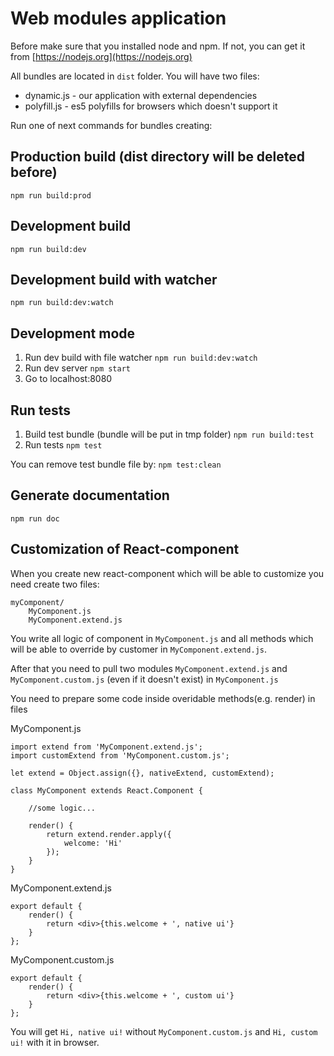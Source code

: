 # Web modules application

Before make sure that you installed node and npm. If not, you can get it from [https://nodejs.org](https://nodejs.org)

All bundles are located in `dist` folder. You will have two files:

* dynamic.js - our application with external dependencies
* polyfill.js - es5 polyfills for browsers which doesn't support it
 
Run one of next commands for bundles creating:

## Production build (dist directory will be deleted before)
`npm run build:prod`

## Development build
`npm run build:dev`

## Development build with watcher
`npm run build:dev:watch`

## Development mode
1. Run dev build with file watcher `npm run build:dev:watch`
2. Run dev server `npm start`
3. Go to localhost:8080

## Run tests
1. Build test bundle (bundle will be put in tmp folder)
`npm run build:test`
2. Run tests
`npm test`

You can remove test bundle file by: `npm test:clean`

## Generate documentation
`npm run doc`

## Customization of React-component
When you create new react-component which will be able to customize you need create two files:
```
myComponent/
    MyComponent.js
    MyComponent.extend.js
```
You write all logic of component in `MyComponent.js` and all methods
which will be able to override by customer in `MyComponent.extend.js`.

After that you need to pull two modules `MyComponent.extend.js` and
`MyComponent.custom.js` (even if it doesn't exist) in `MyComponent.js`

You need to prepare some code inside overidable methods(e.g. render) in files

MyComponent.js
```
import extend from 'MyComponent.extend.js';
import customExtend from 'MyComponent.custom.js';

let extend = Object.assign({}, nativeExtend, customExtend);

class MyComponent extends React.Component {

    //some logic...
    
    render() {
        return extend.render.apply({
            welcome: 'Hi'
        });
    }
}
```

MyComponent.extend.js
```
export default {
    render() {
        return <div>{this.welcome + ', native ui'}
    }
};
```

MyComponent.custom.js
```
export default {
    render() {
        return <div>{this.welcome + ', custom ui'}
    }
};
```

You will get `Hi, native ui!` without `MyComponent.custom.js` and `Hi, custom ui!` with it in browser.
